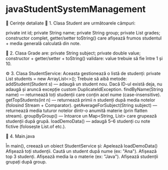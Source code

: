 # javaStudentSystemManagement
🧩 Cerințe detaliate
🧠 1. Clasa Student are următoarele câmpuri:

private int id;
private String name;
private String group;
private List<Grade> grades;
constructor complet, getter/setter
toString() care afișează frumos studentul + media generală calculată din note.

🧮 2. Clasa Grade are:
private String subject;
private double value;
constructor + getter/setter + toString()
validare: value trebuie să fie între 1 și 10.

⚙️ 3. Clasa StudentService: Aceasta gestionează o listă de studenți:
private List<Student> students = new ArrayList<>();
Trebuie să aibă metode:
addStudent(Student s) — adaugă un student nou.
Dacă ID-ul există deja, nu adaugă și aruncă excepție custom DuplicateIdException.
findByName(String name) — returnează toți studenții care conțin acel nume (case-insensitive).
getTopStudents(int n) — returnează primii n studenți după media notelor (folosind Stream + Comparator).
getAverageForSubject(String subject) — returnează media tuturor notelor dintr-o anumită materie (prin flatten stream).
groupByGroup() — întoarce un Map<String, List<Student>> care grupează studenții după grupă.
loadDemoData() — adaugă 5–6 studenți cu note fictive (folosește List.of etc.).

🧰 4. Main.java

În main(), creează un obiect StudentService și:
Apelează loadDemoData()
Afișează toți studenții.
Caută un student după nume (ex: "Ana").
Afișează top 3 studenți.
Afișează media la o materie (ex: "Java").
Afișează studenții grupați după group.
